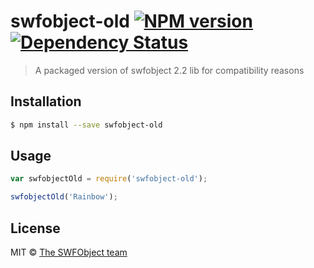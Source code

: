 # swfobject-old [![NPM version][npm-image]][npm-url] [![Dependency Status][daviddm-image]][daviddm-url]
> A packaged version of swfobject 2.2 lib for compatibility reasons

## Installation

```sh
$ npm install --save swfobject-old
```

## Usage

```js
var swfobjectOld = require('swfobject-old');

swfobjectOld('Rainbow');
```
## License

MIT © [The SWFObject team](https://rand0me.github.io)


[npm-image]: https://badge.fury.io/js/swfobject-old.svg
[npm-url]: https://npmjs.org/package/swfobject-old
[daviddm-image]: https://david-dm.org/rand0me/swfobject-old.svg?theme=shields.io
[daviddm-url]: https://david-dm.org/rand0me/swfobject-old
